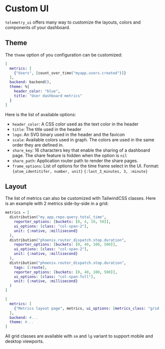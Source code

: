 # Custom UI

`telemetry_ui` offers many way to customize the layouts, colors and components of your dashboard.

## Theme

The `theme` option of you configuration can be customized:

```elixir
[
  metrics: [
    {"Users", [count_over_time("myapp.users.created")]}
  ],
  backend: backend(),
  theme: %{
    header_color: "blue",
    title: "User dashboard metrics"
  }
]
```

Here is the list of available options:

- `header_color`: A CSS color used as the text color in the header
- `title`: The title used in the header
- `logo`: An SVG binary used in the header and the favicon
- `scale`: Available colors used in graph. The colors are used in the same order they are defined in.
- `share_key`: 16 characters key that enable the sharing of a dashboard page. The share feature is hidden when the option is `nil`
- `share_path`: Application router path to render the share pages.
- `frame_options`: List of options for the time frame select in the UI. Format: `{atom_identitifer, number, unit}` `{:last_3_minutes, 3, :minute}`

## Layout

The list of metrics can also be customized with TailwindCSS classes. Here is an example with 2 metrics side-by-side in a grid:

```elixir
metrics = [
  distribution("my_app.repo.query.total_time",
    reporter_options: [buckets: [0, 4, 10, 50]],
    ui_options: [class: "col-span-2"],
    unit: {:native, :millisecond}
  ),
  distribution("phoenix.router_dispatch.stop.duration",
    reporter_options: [buckets: [0, 40, 100, 500]],
    ui_options: [class: "col-span-2"],
    unit: {:native, :millisecond}
  ),
  distribution("phoenix.router_dispatch.stop.duration",
    tags: [:route],
    reporter_options: [buckets: [0, 40, 100, 500]],
    ui_options: [class: "col-span-full"],
    unit: {:native, :millisecond}
  )
]

[
  metrics: [
    {"Metrics layout page", metrics, ui_options: [metrics_class: "grid-cols-4 gap-4"]}
  ],
  backend: #...
  theme: #...
]
```

All grid classes are available with `sm` and `lg` variant to support mobile and desktop viewports.
